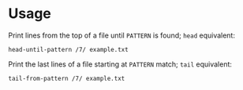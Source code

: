 # Usage

Print lines from the top of a file until `PATTERN` is found; `head` equivalent:

    head-until-pattern /7/ example.txt

Print the last lines of a file starting at `PATTERN` match;
`tail` equivalent:

    tail-from-pattern /7/ example.txt
